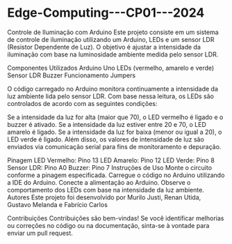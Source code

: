 # Edge-Computing---CP01---2024

Controle de Iluminação com Arduino
Este projeto consiste em um sistema de controle de iluminação utilizando um Arduino, LEDs e um sensor LDR (Resistor Dependente de Luz). O objetivo é ajustar a intensidade da iluminação com base na luminosidade ambiente medida pelo sensor LDR.

Componentes Utilizados
Arduino Uno
LEDs (vermelho, amarelo e verde)
Sensor LDR
Buzzer
Funcionamento
Jumpers

O código carregado no Arduino monitora continuamente a intensidade da luz ambiente lida pelo sensor LDR. Com base nessa leitura, os LEDs são controlados de acordo com as seguintes condições:

Se a intensidade da luz for alta (maior que 70), o LED vermelho é ligado e o buzzer é ativado.
Se a intensidade da luz estiver entre 20 e 70, o LED amarelo é ligado.
Se a intensidade da luz for baixa (menor ou igual a 20), o LED verde é ligado.
Além disso, os valores de intensidade de luz são enviados via comunicação serial para fins de monitoramento e depuração.

Pinagem
LED Vermelho: Pino 13
LED Amarelo: Pino 12
LED Verde: Pino 8
Sensor LDR: Pino A0
Buzzer: Pino 7
Instruções de Uso
Monte o circuito conforme a pinagem especificada.
Carregue o código no Arduino utilizando a IDE do Arduino.
Conecte a alimentação ao Arduino.
Observe o comportamento dos LEDs com base na intensidade da luz ambiente.
Autores
Este projeto foi desenvolvido por Murilo Justi, Renan Utida, Gustavo Melanda e Fabrício Carlos

Contribuições
Contribuições são bem-vindas! Se você identificar melhorias ou correções no código ou na documentação, sinta-se à vontade para enviar um pull request.
